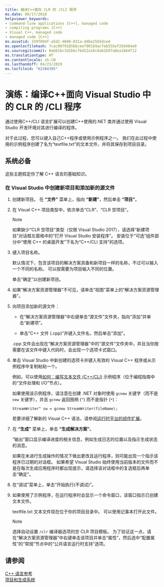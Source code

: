 ```yaml
---
title: 编译C++面向 CLR 的 /CLI 程序
ms.date: 09/17/2018
helpviewer_keywords:
- command-line applications [C++], managed code
- compiling programs [C++]
- Visual C++, managed code
- managed code [C++]
ms.assetid: 339f89df-a5d2-4040-831a-ddbe25b5dce4
ms.openlocfilehash: fcac0079185b6ceef981b9acfeb555ef29d464e0
ms.sourcegitcommit: 0ab61bc3d2b6cfbd52a16c6ab2b97a8ea1864f12
ms.translationtype: HT
ms.contentlocale: zh-CN
ms.lasthandoff: 04/23/2019
ms.locfileid: "62384395"
---
```

# <a name="walkthrough-compile-a-ccli-program-that-targets-the-clr-in-visual-studio"></a>演练：编译C++面向 Visual Studio 中的 CLR 的 /CLI 程序

通过使用C++/CLI 语言扩展可以创建C++使用的.NET 类并通过使用 Visual Studio 开发环境对其进行编译的程序。

对于此过程，您可以键入自己C++程序或使用示例程序之一。 我们在此过程中使用的示例程序创建了名为“textfile.txt”的文本文件，并将其保存到项目目录。

## <a name="prerequisites"></a>系统必备

这些主题假定你了解 C++ 语言的基础知识。

### <a name="to-create-a-new-project-in-visual-studio-and-add-a-new-source-file"></a>在 Visual Studio 中创建新项目和添加新的源文件

1. 创建新项目。 在 **“文件”** 菜单上，指向 **“新建”**，然后单击 **“项目”**。

1. 在 Visual C++ 项目类型中，依次单击“CLR”、“CLR 空项目”。

   > [!NOTE]
   > 如果缺少“CLR 空项目”类型（仅限 Visual Studio 2017），请选择“新建项目”对话框左窗格中的“打开 Visual Studio 安装程序”。 安装位于“可选”组件部分中“使用 C++ 的桌面开发”下名为“C++/CLI 支持”的选项。<br/>

1. 键入项目名称。

   默认情况下，包含该项目的解决方案具备和新项目一样的名称，不过可以输入一个不同的名称。 可以按需要为项目输入不同的位置。

   单击“确定”以创建新项目。

1. 如果“解决方案资源管理器”不可见，请单击“视图”菜单上的“解决方案资源管理器”。

1. 向项目添加新的源文件：

   - 在“解决方案资源管理器”中右键单击“源文件”文件夹，指向“添加”并单击“新建项”。

   - 单击“C++ 文件 (.cpp)”并键入文件名，然后单击“添加”。

   .cpp 文件会出现在“解决方案资源管理器”中的“源文件”文件夹中，并且当你按需要在该文件中键入代码时，会出现一个选项卡式窗口。

1. 单击 Visual Studio 中新创建的选项卡并键入有效的 Visual C++ 程序或从示例程序中复制粘贴一个。

   例如，可以使用[如何：编写文本文件 (C++/CLI)](how-to-write-a-text-file-cpp-cli.md) 示例程序（位于编程指南中的“文件处理和 I/O”节点）。

   如果使用该示例程序，请注意在创建 .NET 对象时使用 `gcnew` 关键字（而不是 `new` 关键字），并且 `gcnew` 返回图柄 (`^`) 而不是指针 (`*`)：

   `StreamWriter^ sw = gcnew StreamWriter(fileName);`

   若要详细了解新的 Visual C++ 语法，请参阅[运行时平台的组件扩展](../extensions/component-extensions-for-runtime-platforms.md)。

1. 在 **“生成”** 菜单上，单击 **“生成解决方案”**。

   “输出”窗口显示编译进度的相关信息，例如生成日志的位置以及指示生成状态的消息。

   如果在未进行生成操作的情况下做出更改且运行程序，则可能出现一个指示该程序已过期的对话框。 如果希望 Visual Studio 始终使用当前版本的文件而不是在每次生成应用程序时都出现提示，请选择该对话框中的复选框后再单击“确定”。

1. 在“调试”菜单上，单击“开始执行(不调试)”。

1. 如果使用了示例程序，在运行程序时会显示一个命令窗口，该窗口指示已创建文本文件。

   textfile.txt 文本文件现在位于你的项目目录中。 可以使用记事本打开此文件。

   > [!NOTE]
   > 选择自动设置 `/clr` 编译器选项的空 CLR 项目模板。 为了验证这一点，请在“解决方案资源管理器”中右键单击该项目并单击“属性”，然后选中“配置属性”的“常规”节点中的“公共语言运行时支持”选项。

## <a name="see-also"></a>请参阅

[C++ 语言参考](../cpp/cpp-language-reference.md)<br/>
[项目和生成系统](../build/projects-and-build-systems-cpp.md)<br/>
